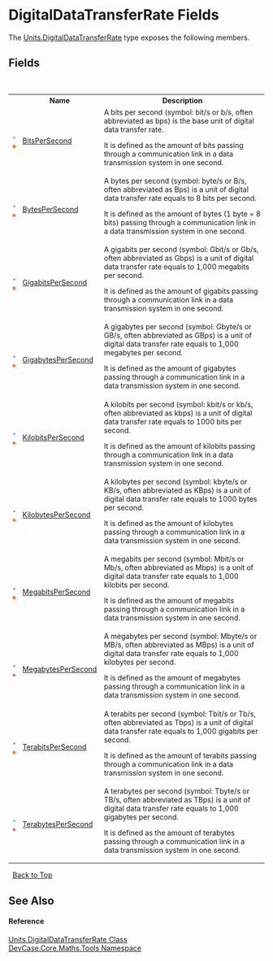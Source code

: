 # DigitalDataTransferRate Fields
 

The <a href="T_DevCase_Core_Maths_Tools_Units_DigitalDataTransferRate">Units.DigitalDataTransferRate</a> type exposes the following members.


## Fields
&nbsp;<table><tr><th></th><th>Name</th><th>Description</th></tr><tr><td>![Public field](media/pubfield.gif "Public field")![Static member](media/static.gif "Static member")</td><td><a href="F_DevCase_Core_Maths_Tools_Units_DigitalDataTransferRate_BitsPerSecond">BitsPerSecond</a></td><td>
A bits per second (symbol: bit/s or b/s, often abbreviated as bps) is the base unit of digital data transfer rate. 

 It is defined as the amount of bits passing through a communication link in a data transmission system in one second.</td></tr><tr><td>![Public field](media/pubfield.gif "Public field")![Static member](media/static.gif "Static member")</td><td><a href="F_DevCase_Core_Maths_Tools_Units_DigitalDataTransferRate_BytesPerSecond">BytesPerSecond</a></td><td>
A bytes per second (symbol: byte/s or B/s, often abbreviated as Bps) is a unit of digital data transfer rate equals to 8 bits per second. 

 It is defined as the amount of bytes (1 byte = 8 bits) passing through a communication link in a data transmission system in one second.</td></tr><tr><td>![Public field](media/pubfield.gif "Public field")![Static member](media/static.gif "Static member")</td><td><a href="F_DevCase_Core_Maths_Tools_Units_DigitalDataTransferRate_GigabitsPerSecond">GigabitsPerSecond</a></td><td>
A gigabits per second (symbol: Gbit/s or Gb/s, often abbreviated as Gbps) is a unit of digital data transfer rate equals to 1,000 megabits per second. 

 It is defined as the amount of gigabits passing through a communication link in a data transmission system in one second.</td></tr><tr><td>![Public field](media/pubfield.gif "Public field")![Static member](media/static.gif "Static member")</td><td><a href="F_DevCase_Core_Maths_Tools_Units_DigitalDataTransferRate_GigabytesPerSecond">GigabytesPerSecond</a></td><td>
A gigabytes per second (symbol: Gbyte/s or GB/s, often abbreviated as GBps) is a unit of digital data transfer rate equals to 1,000 megabytes per second. 

 It is defined as the amount of gigabytes passing through a communication link in a data transmission system in one second.</td></tr><tr><td>![Public field](media/pubfield.gif "Public field")![Static member](media/static.gif "Static member")</td><td><a href="F_DevCase_Core_Maths_Tools_Units_DigitalDataTransferRate_KilobitsPerSecond">KilobitsPerSecond</a></td><td>
A kilobits per second (symbol: kbit/s or kb/s, often abbreviated as kbps) is a unit of digital data transfer rate equals to 1000 bits per second. 

 It is defined as the amount of kilobits passing through a communication link in a data transmission system in one second.</td></tr><tr><td>![Public field](media/pubfield.gif "Public field")![Static member](media/static.gif "Static member")</td><td><a href="F_DevCase_Core_Maths_Tools_Units_DigitalDataTransferRate_KilobytesPerSecond">KilobytesPerSecond</a></td><td>
A kilobytes per second (symbol: kbyte/s or KB/s, often abbreviated as KBps) is a unit of digital data transfer rate equals to 1000 bytes per second. 

 It is defined as the amount of kilobytes passing through a communication link in a data transmission system in one second.</td></tr><tr><td>![Public field](media/pubfield.gif "Public field")![Static member](media/static.gif "Static member")</td><td><a href="F_DevCase_Core_Maths_Tools_Units_DigitalDataTransferRate_MegabitsPerSecond">MegabitsPerSecond</a></td><td>
A megabits per second (symbol: Mbit/s or Mb/s, often abbreviated as Mbps) is a unit of digital data transfer rate equals to 1,000 kilobits per second. 

 It is defined as the amount of megabits passing through a communication link in a data transmission system in one second.</td></tr><tr><td>![Public field](media/pubfield.gif "Public field")![Static member](media/static.gif "Static member")</td><td><a href="F_DevCase_Core_Maths_Tools_Units_DigitalDataTransferRate_MegabytesPerSecond">MegabytesPerSecond</a></td><td>
A megabytes per second (symbol: Mbyte/s or MB/s, often abbreviated as MBps) is a unit of digital data transfer rate equals to 1,000 kilobytes per second. 

 It is defined as the amount of megabytes passing through a communication link in a data transmission system in one second.</td></tr><tr><td>![Public field](media/pubfield.gif "Public field")![Static member](media/static.gif "Static member")</td><td><a href="F_DevCase_Core_Maths_Tools_Units_DigitalDataTransferRate_TerabitsPerSecond">TerabitsPerSecond</a></td><td>
A terabits per second (symbol: Tbit/s or Tb/s, often abbreviated as Tbps) is a unit of digital data transfer rate equals to 1,000 gigabits per second. 

 It is defined as the amount of terabits passing through a communication link in a data transmission system in one second.</td></tr><tr><td>![Public field](media/pubfield.gif "Public field")![Static member](media/static.gif "Static member")</td><td><a href="F_DevCase_Core_Maths_Tools_Units_DigitalDataTransferRate_TerabytesPerSecond">TerabytesPerSecond</a></td><td>
A terabytes per second (symbol: Tbyte/s or TB/s, often abbreviated as TBps) is a unit of digital data transfer rate equals to 1,000 gigabytes per second. 

 It is defined as the amount of terabytes passing through a communication link in a data transmission system in one second.</td></tr></table>&nbsp;
<a href="#digitaldatatransferrate-fields">Back to Top</a>

## See Also


#### Reference
<a href="T_DevCase_Core_Maths_Tools_Units_DigitalDataTransferRate">Units.DigitalDataTransferRate Class</a><br /><a href="N_DevCase_Core_Maths_Tools">DevCase.Core.Maths.Tools Namespace</a><br />